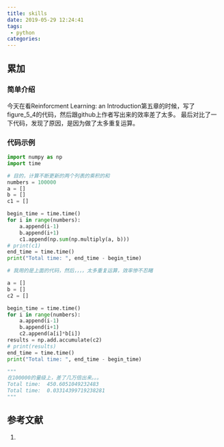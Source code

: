 ```yaml
---
title: skills
date: 2019-05-29 12:24:41
tags:
 - python
categories:
---
```


## 累加
### 简单介绍
今天在看Reinforcment Learning: an Introduction第五章的时候，写了figure_5_4的代码，然后跟github上作者写出来的效率差了太多。
最后对比了一下代码，发现了原因，是因为做了太多重复运算。

### 代码示例
``` python
import numpy as np
import time

# 目的，计算不断更新的两个列表的乘积的和
numbers = 100000
a = []
b = []
c1 = []

begin_time = time.time() 
for i in range(numbers):
    a.append(i-1)
    b.append(i+1)
    c1.append(np.sum(np.multiply(a, b)))
# print(c1)
end_time = time.time()
print("Total time: ", end_time - begin_time)

# 我用的是上面的代码，然后，，，，太多重复运算，效率惨不忍睹

a = []
b = []
c2 = []

begin_time = time.time() 
for i in range(numbers):
    a.append(i-1)
    b.append(i+1)
    c2.append(a[i]*b[i])
results = np.add.accumulate(c2)
# print(results)
end_time = time.time()
print("Total time: ", end_time - begin_time)

"""
在100000的量级上，差了几万倍出来。。。
Total time:  450.6051049232483
Total time:  0.03314399719238281
"""
```

## 参考文献
1.
